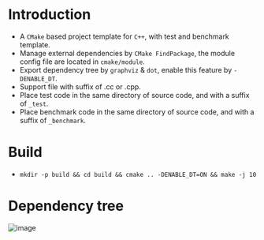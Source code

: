 # Introduction

- A `CMake` based project template for `C++`, with test and benchmark template.
- Manage external dependencies by `CMake FindPackage`, the module config file are located in `cmake/module`.
- Export dependency tree by `graphviz` & `dot`, enable this feature by `-DENABLE_DT`.
- Support file with suffix of .cc or .cpp.
- Place test code in the same directory of source code, and with a suffix of `_test`.
- Place benchmark code in the same directory of source code, and with a suffix of `_benchmark`.

# Build

- `mkdir -p build && cd build && cmake .. -DENABLE_DT=ON && make -j 10`

# Dependency tree

![image](https://user-images.githubusercontent.com/7620259/131056521-24c7a688-a40c-4731-aa1d-52f91b14b509.png)
